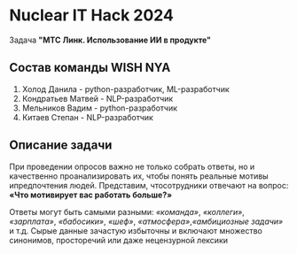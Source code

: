 # Nuclear IT Hack 2024
Задача  **"МТС Линк. Использование ИИ в продукте"**
## Состав команды WISH NYA
1. Холод Данила - python-разработчик, ML-разработчик
2. Кондратьев Матвей - NLP-разработчик
3. Мельников Вадим - python-разработчик
4. Китаев Степан - NLP-разработчик
## Описание задачи
При проведении опросов важно не только собрать ответы, но и качественно проанализировать их, чтобы понять реальные мотивы ипредпочтения людей.
Представим, чтосотрудники отвечают на вопрос: **«Что мотивирует вас работать больше?»**

Ответы могут быть самыми разными: _«команда»_, _«коллеги»_, _«зарплата»_, _«бабосики»_, _«шеф»_, _«атмосфера»_,_«амбициозные задачи»_ и т.д. Сырые данные зачастую избыточны и включают множество синонимов, просторечий или даже нецензурной лексики
